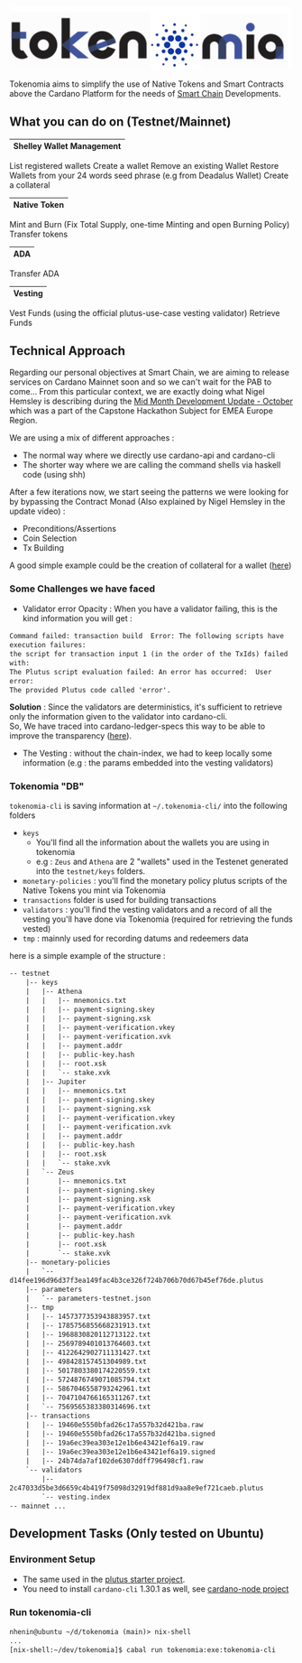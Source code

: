 
<img src="./tokenomia-logo.png" width="500"  />

Tokenomia aims to simplify the use of Native Tokens and Smart Contracts above the Cardano Platform for the needs of [Smart Chain](https://smart-chain.fr/en/) Developments.

## What you can do on (Testnet/Mainnet)

|Shelley Wallet Management 
---------- | 
List registered wallets
Create a wallet
Remove an existing Wallet
Restore Wallets from your 24 words seed phrase (e.g from Deadalus Wallet)
Create a collateral 

|Native Token
---------- | 
Mint and Burn (Fix Total Supply, one-time Minting and open Burning Policy) 
Transfer tokens

|ADA
---------- | 
Transfer ADA

|Vesting
---------- | 
Vest Funds (using the official plutus-use-case vesting validator)
Retrieve Funds


## Technical Approach 

Regarding our personal objectives at Smart Chain,  we are aiming to release services on Cardano Mainnet soon and so we can't wait for the PAB to come...
From this particular context, we are exactly doing what Nigel Hemsley is describing during the [Mid Month Development Update - October](https://www.youtube.com/watch?v=XzdTyV5Jejc&t=2s&ab_channel=IOHK) which was a part of the Capstone Hackathon Subject for EMEA Europe Region.

We are using a mix of different approaches : 
- The normal way where we directly use cardano-api and cardano-cli
- The shorter way where we are calling the command shells via haskell code (using shh)

After a few iterations now, we start seeing the patterns we were looking for by bypassing the Contract Monad (Also explained by Nigel Hemsley in the update video) : 
- Preconditions/Assertions
- Coin Selection
- Tx Building

A good simple example could be the creation of collateral for a wallet ([here](https://github.com/smart-chain-fr/tokenomia/blob/main/src/Tokenomia/Wallet/Collateral.hs)) 

### Some Challenges we have faced 

- Validator error Opacity :  When you have a validator failing, this is the kind information you will get :  
```shell 
Command failed: transaction build  Error: The following scripts have execution failures:
the script for transaction input 1 (in the order of the TxIds) failed with:
The Plutus script evaluation failed: An error has occurred:  User error:
The provided Plutus code called 'error'.
```
 
**Solution** : Since the validators are deterministics, it's sufficient to retrieve only the information given to the validator into cardano-cli.  
So, We have traced into cardano-ledger-specs this way to be able to improve the transparency ([here](https://github.com/nhenin/cardano-ledger-specs/commit/2329c83e44f2f83ef29a97466820eb2b4ec58d97)). 

- The Vesting :  without the chain-index, we had to keep locally some information (e.g : the params embedded into the vesting validators)

### Tokenomia "DB"

`tokenomia-cli` is saving information at `~/.tokenomia-cli/` into the following folders 
- `keys`  
    - You'll find all the information about the wallets you are using in tokenomia
    - e.g : `Zeus` and `Athena` are 2 "wallets" used in the Testenet generated into the `testnet/keys` folders.
- `monetary-policies` : you'll find the monetary policy plutus scripts of the Native Tokens you mint via Tokenomia 
- `transactions` folder is used for building transactions 
- `validators` : you'll find the vesting validators and a record of all the vesting you'll have done via Tokenomia (required for retrieving the funds vested)
- `tmp` : mainnly used for recording datums and redeemers data

here is a simple example of the structure : 

```shell
-- testnet
    |-- keys
    |   |-- Athena
    |   |   |-- mnemonics.txt
    |   |   |-- payment-signing.skey
    |   |   |-- payment-signing.xsk
    |   |   |-- payment-verification.vkey
    |   |   |-- payment-verification.xvk
    |   |   |-- payment.addr
    |   |   |-- public-key.hash
    |   |   |-- root.xsk
    |   |   `-- stake.xvk
    |   |-- Jupiter
    |   |   |-- mnemonics.txt
    |   |   |-- payment-signing.skey
    |   |   |-- payment-signing.xsk
    |   |   |-- payment-verification.vkey
    |   |   |-- payment-verification.xvk
    |   |   |-- payment.addr
    |   |   |-- public-key.hash
    |   |   |-- root.xsk
    |   |   `-- stake.xvk
    |   `-- Zeus
    |       |-- mnemonics.txt
    |       |-- payment-signing.skey
    |       |-- payment-signing.xsk
    |       |-- payment-verification.vkey
    |       |-- payment-verification.xvk
    |       |-- payment.addr
    |       |-- public-key.hash
    |       |-- root.xsk
    |       `-- stake.xvk
    |-- monetary-policies
    |   `-- d14fee196d96d37f3ea149fac4b3ce326f724b706b70d67b45ef76de.plutus
    |-- parameters
    |   `-- parameters-testnet.json
    |-- tmp
    |   |-- 1457377353943883957.txt
    |   |-- 1785756855668231913.txt
    |   |-- 1968830820112713122.txt
    |   |-- 2569789401013764603.txt
    |   |-- 4122642902711131427.txt
    |   |-- 498428157451304989.txt
    |   |-- 5017803380174220559.txt
    |   |-- 5724876749071085794.txt
    |   |-- 5867046558793242961.txt
    |   |-- 7047104766165311267.txt
    |   `-- 7569565383380314696.txt
    |-- transactions
    |   |-- 19460e5550bfad26c17a557b32d421ba.raw
    |   |-- 19460e5550bfad26c17a557b32d421ba.signed
    |   |-- 19a6ec39ea303e12e1b6e43421ef6a19.raw
    |   |-- 19a6ec39ea303e12e1b6e43421ef6a19.signed
    |   |-- 24b74da7af102de6307ddff796498cf1.raw
    `-- validators
        |-- 2c47033d5be3d6659c4b419f75098d32919df881d9aa8e9ef721caeb.plutus
        `-- vesting.index
-- mainnet ...        
```

## Development Tasks (Only tested on Ubuntu)

### Environment Setup

- The same used in the  [plutus starter project](https://github.com/input-output-hk/plutus-starter).
- You need to install `cardano-cli` 1.30.1  as well, see [cardano-node project](https://github.com/input-output-hk/cardano-node)  

### Run tokenomia-cli

```shell
nhenin@ubuntu ~/d/tokenomia (main)> nix-shell 
...
[nix-shell:~/dev/tokenomia]$ cabal run tokenomia:exe:tokenomia-cli
```


